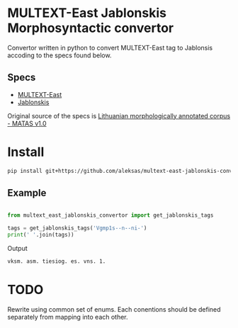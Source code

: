 # MULTEXT-East Jablonskis Morphosyntactic convertor

Convertor written in python to convert MULTEXT-East tag to Jablonsis accoding to the specs found below.

## Specs
- [MULTEXT-East](./docs/Morf_zymu_standartas_12v-EN.pdf)
- [Jablonskis](./docs/Jablonskis-tagset-EN.pdf)

Original source of the specs is [Lithuanian morphologically annotated corpus - MATAS v1.0](https://clarin.vdu.lt/xmlui/handle/20.500.11821/33)

# Install

```sh
pip install git+https://github.com/aleksas/multext-east-jablonskis-convertor.git
```

## Example

```python

from multext_east_jablonskis_convertor import get_jablonskis_tags

tags = get_jablonskis_tags('Vgmp1s--n--ni-')
print(' '.join(tags))

```
Output
```sh
vksm. asm. tiesiog. es. vns. 1.
```

# TODO
Rewrite using common set of enums. Each conentions should be defined separately from mapping into each other.
